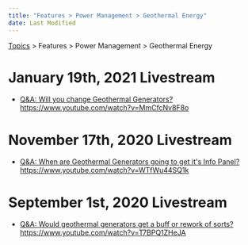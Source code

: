 ```yaml
---
title: "Features > Power Management > Geothermal Energy"
date: Last Modified
---
```

[Topics](../../../topics.md) > Features > Power Management > Geothermal Energy

# January 19th, 2021 Livestream
* [Q&A: Will you change Geothermal Generators?](../../../transcriptions/yt-MmCfcNv8F8o.md) https://www.youtube.com/watch?v=MmCfcNv8F8o

# November 17th, 2020 Livestream
* [Q&A: When are Geothermal Generators going to get it's Info Panel?](../../../transcriptions/yt-WTfWu44SQ1k.md) https://www.youtube.com/watch?v=WTfWu44SQ1k

# September 1st, 2020 Livestream
* [Q&A: Would geothermal generators get a buff or rework of sorts?](../../../transcriptions/yt-T7BPQ1ZHeJA.md) https://www.youtube.com/watch?v=T7BPQ1ZHeJA
